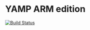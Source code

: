 # YAMP ARM edition

[![Build Status](https://travis-ci.org/team-gogut/yamp-arm.svg?&branch=master)](https://travis-ci.org/team-gogut/yamp-arm)
